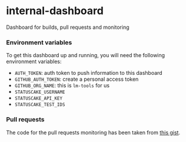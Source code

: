 # internal-dashboard
Dashboard for builds, pull requests and monitoring

### Environment variables

To get this dashboard up and running, you will need the following environment variables:

* `AUTH_TOKEN`: auth token to push information to this dashboard
* `GITHUB_AUTH_TOKEN`: create a personal access token
* `GITHUB_ORG_NAME`: this is `lm-tools` for us
* `STATUSCAKE_USERNAME`
* `STATUSCAKE_API_KEY`
* `STATUSCAKE_TEST_IDS`

### Pull requests

The code for the pull requests monitoring has been taken from [this gist](https://gist.github.com/dragonai/9d91e0f0bc78265e8281).
